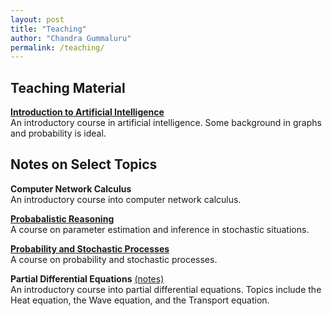 ```yaml
---
layout: post
title: "Teaching"
author: "Chandra Gummaluru"
permalink: /teaching/
---
```


## Teaching Material
[**Introduction to Artificial Intelligence**](https://chandra-gummaluru.github.io/2022-02-11/ai) <br>
An introductory course in artificial intelligence. Some background in graphs and probability is ideal.

## Notes on Select Topics

**Computer Network Calculus** <br>
An introductory course into computer network calculus.

[**Probabalistic Reasoning**](https://chandra-gummaluru.github.io/2022-02-11/pr) <br>
A course on parameter estimation and inference in stochastic situations.

[**Probability and Stochastic Processes**](https://chandra-gummaluru.github.io/2022-02-11/sp) <br>
A course on probability and stochastic processes.

**Partial Differential Equations** [(notes)](https://github.com/chandra-gummaluru/chandra-gummaluru.github.io/raw/master/media/notes/notes_pdes.pdf) <br>
An introductory course into partial differential equations. Topics include the Heat equation, the Wave equation, and the Transport equation.




